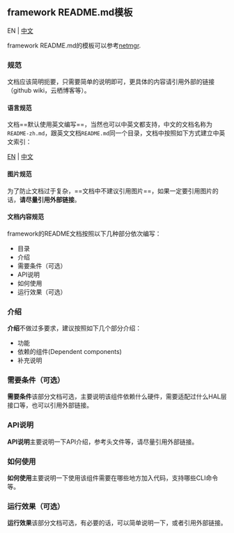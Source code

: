 ## framework README.md模板

EN | [中文](./framework_template-zh.md)

framework README.md的模板可以参考[netmgr](../../framework/netmgr/README.md).

### 规范

文档应该简明扼要，只需要简单的说明即可，更具体的内容请引用外部的链接（github wiki，云栖博客等）。

#### 语言规范

文档==默认使用英文编写==，当然也可以中英文都支持，中文的文档名称为`README-zh.md`，跟英文文档`README.md`同一个目录，文档中按照如下方式建立中英文索引：

[EN](README.md) | [中文](README-zh.md)

#### 图片规范

为了防止文档过于复杂，==文档中不建议引用图片==，如果一定要引用图片的话，**请尽量引用外部链接**。

#### 文档内容规范

framework的README文档按照以下几种部分依次编写：

* 目录
* 介绍
* 需要条件（可选）
* API说明
* 如何使用
* 运行效果（可选）

### 介绍

**介绍**不做过多要求，建议按照如下几个部分介绍：

* 功能
* 依赖的组件(Dependent components)
* 补充说明

### 需要条件（可选）

**需要条件**该部分文档可选，主要说明该组件依赖什么硬件，需要适配过什么HAL层接口等，也可以引用外部链接。

### API说明

**API说明**主要说明一下API介绍，参考头文件等，请尽量引用外部链接。

### 如何使用

**如何使用**主要说明一下使用该组件需要在哪些地方加入代码，支持哪些CLI命令等。

### 运行效果（可选）

**运行效果**该部分文档可选，有必要的话，可以简单说明一下，或者引用外部链接。